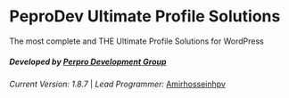 **PeproDev Ultimate Profile Solutions**
=======================================

The most complete and THE Ultimate Profile Solutions for WordPress

##### **Developed by** [Perpro Development Group](https://pepro.dev/)

*Current Version: 1.8.7* \| *Lead Programmer:* [Amirhosseinhpv](https://hpv.im/)
